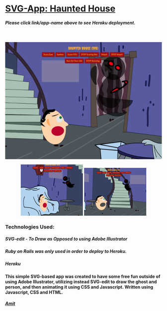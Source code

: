 # [SVG-App: Haunted House](https://svg-app.herokuapp.com/)
##### Please click link/app-name above to see Heroku deployment.  
<br/>
<p align="center">
  <img src="svg1.png" width="650" title="hover text">
</p>

<p align="center">
  <img src="svg2.png" width="200" title="hover text">
  <img src="svg3.png" width="200" title="hover text">
</p>



### Technologies Used:
##### SVG-edit - To Draw as Opposed to using Adobe Illustrator
##### Ruby on Rails was only used in order to deploy to Heroku.
##### Heroku


#### This simple SVG-based app was created to have some free fun outside of using Adobe Illustrator, utilizing instead SVG-edit to draw the ghost and person, and then animating it using CSS and Javascript.  Written using Javascript, CSS and HTML.

##### [Amit](https://amitzaman.com/)

